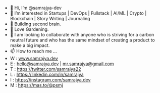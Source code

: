 - 👋 Hi, I’m @samrajya-dev
- 👀 I’m interested in Startups | DevOps | Fullstack | AI/ML | Crypto | Blockchain | Story Writing | Journaling
- 🧠 Building second brain.
- 🌱 Love Gardening.
- 💞️ I am looking to collaborate with anyone who is striving for a carbon neutral future and who has the same mindset of creating a product to make a big impact.
- 📫 How to reach me ...
- W : www.samrajya.dev
- E : hello@samrajya.dev | mr.samrajya@gmail.com
- T : https://twitter.com/samrajya22
- L : https://linkedin.com/in/samrajya
- I : https://instagram.com/samrajya.dev
- M : https://mas.to/@psmj

<!---
samrajya-dev/samrajya-dev is a ✨ special ✨ repository because its `README.md` (this file) appears on your GitHub profile.
You can click the Preview link to take a look at your changes.
--->
